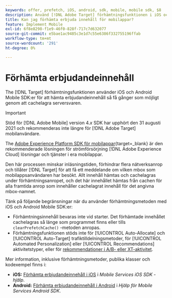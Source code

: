 ```yaml
---
keywords: offer, prefetch, iOS, android, sdk, mobile, mobile sdk, $8
description: Använd [!DNL Adobe Target] förhämtningsfunktionen i iOS och Android Mobile SDK:er för att hämta erbjudandeinnehåll så få gånger som möjligt genom att cachelagra serversvaren.
title: Kan jag förhämta erbjuda innehåll för mobilappar?
feature: Implement Mobile
exl-id: 6f8e8298-f1e9-46f0-828f-717c7d632077
source-git-commit: e5bae1ac9485c3e1d7c55e6386f332755196ffab
workflow-type: tm+mt
source-wordcount: '291'
ht-degree: 0%

---
```


# Förhämta erbjudandeinnehåll

The [!DNL Target] förhämtningsfunktionen använder iOS och Android Mobile SDK:er för att hämta erbjudandeinnehåll så få gånger som möjligt genom att cachelagra serversvaren.

>[!IMPORTANT]
>
>Stöd för [!DNL Adobe Mobile] version 4.*x* SDK har upphört den 31 augusti 2021 och rekommenderas inte längre för [!DNL Adobe Target] mobilanvändare.
>
>The [Adobe Experience Platform SDK för mobilappar](https://developer.adobe.com/client-sdks/documentation/){target=_blank} är den rekommenderade lösningen för strömförsörjning [!DNL Adobe Experience Cloud] lösningar och tjänster i era mobilappar.

Den här processen minskar inläsningstiden, förhindrar flera nätverksanrop och tillåter [!DNL Target] för att få ett meddelande om vilken mbox som mobilappsanvändaren har besökt. Allt innehåll hämtas och cachelagras under förhämtningsanropet, och det här innehållet hämtas från cachen för alla framtida anrop som innehåller cachelagrat innehåll för det angivna mbox-namnet.

Tänk på följande begränsningar när du använder förhämtningsmetoden med iOS och Android Mobile SDK:er:

* Förhämtningsinnehåll bevaras inte vid starter. Det förhämtade innehållet cachelagras så länge som programmet finns eller tills `clearPrefetchCache()` -metoden anropas.
* Förhämtningsfunktionen stöds inte för [!UICONTROL Auto-Allocate] och [!UICONTROL Auto-Target] trafiktilldelningsmetoder, för [!UICONTROL Automated Personalization] eller [!UICONTROL Recommendations] aktivitetstyper, eller för [rekommendationer i A/B- eller XT-aktivitet](https://experienceleague.adobe.com/docs/target/using/recommendations/recommendations-as-an-offer.html).

Mer information, inklusive förhämtningsmetoder, publika klasser och kodexempel finns i:

* **iOS:**  [Förhämta erbjudandeinnehåll i iOS](https://experienceleague.adobe.com/docs/mobile-services/ios/target-ios/c-mob-target-prefetch-ios.html) i *Mobile Services iOS SDK - hjälp*.
* **Android:**  [Förhämta erbjudandeinnehåll i Android](https://experienceleague.adobe.com/docs/mobile-services/android/target-android/c-mob-target-prefetch-android.html) i *Hjälp för Mobile Services Android SDK*.
